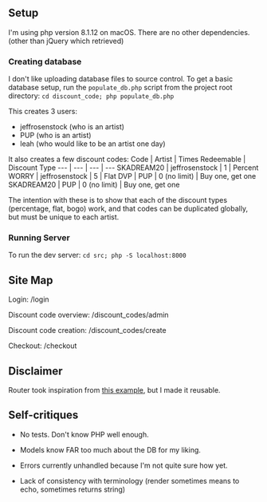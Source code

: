 ## Setup

I'm using php version 8.1.12 on macOS. There are no other dependencies.
(other than jQuery which retrieved)

### Creating database

I don't like uploading database files to source control. To get a
basic database setup, run the `populate_db.php` script from the project
root directory:
`cd discount_code; php populate_db.php`

This creates 3 users:
- jeffrosenstock (who is an artist)
- PUP (who is an artist)
- leah (who would like to be an artist one day)

It also creates a few discount codes:
Code | Artist | Times Redeemable | Discount Type
--- | --- | --- | ---
SKADREAM20 | jeffrosenstock | 1 | Percent
WORRY | jeffrosenstock | 5 | Flat
DVP | PUP | 0 (no limit) | Buy one, get one
SKADREAM20 | PUP | 0 (no limit) | Buy one, get one

The intention with these is to show that each of the discount types 
(percentage, flat, bogo) work, and that codes can be duplicated
globally, but must be unique to each artist. 

### Running Server

To run the dev server:
`cd src; php -S localhost:8000`

## Site Map

Login:
/login

Discount code overview:
/discount_codes/admin

Discount code creation:
/discount_codes/create

Checkout:
/checkout

## Disclaimer

Router took inspiration from [this example](https://steampixel.de/simple-and-elegant-url-routing-with-php/),
but I made it reusable.

## Self-critiques

- No tests. Don't know PHP well enough.

- Models know FAR too much about the DB for my liking.

- Errors currently unhandled because I'm not quite sure how yet.

- Lack of consistency with terminology (render sometimes means to echo, sometimes returns string)

